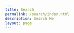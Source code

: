 ```yaml
---
title: Search
permalink: /search/index.html
description: Search Me
layout: page
---
```

<link rel="stylesheet" href="https://cdn.jsdelivr.net/npm/@docsearch/css@3.3.3/dist/style.min.css"></pre></li>
<script src="https://cdn.jsdelivr.net/npm/@docsearch/js@3.3.3/dist/umd/index.min.js"></script>
<div id="docsearch"></div>
<script type="text/javascript">
  docsearch({
  appId:'GBMHFQHG52',
  apiKey:'8beef79f8650cda61ebdbe1d2ea8734c',
  indexName:'11ty-excellent-paulapplegate',
  index_name:'11ty-excellent-paulapplegate',
  container:'#docsearch',
  debug:'false' // Set debug to true if you want to inspect the modal
  });
</script>
